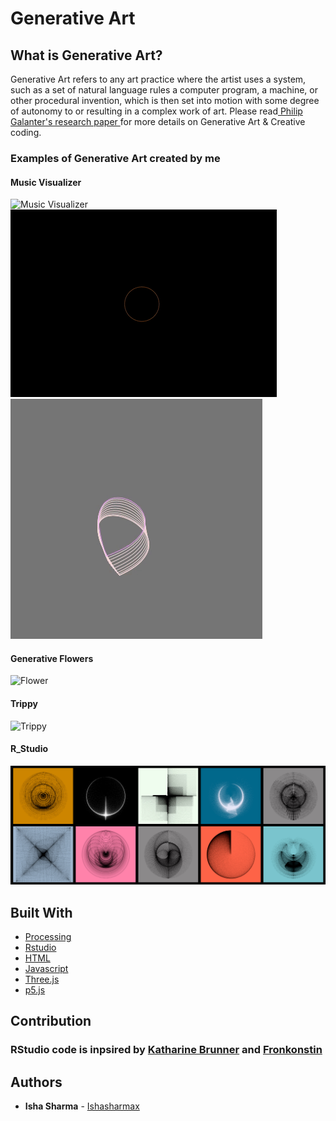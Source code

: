 # Generative Art

## What is Generative Art?

Generative Art refers to any art practice where the artist uses a system, such as a set of natural language rules a computer program, 
a machine, or other procedural invention, which is then set into motion with some degree of autonomy to or resulting in a complex 
work of art. Please read[ Philip Galanter's research paper ](https://www.philipgalanter.com/downloads/ga2003_paper.pdf) for more details on Generative Art & Creative coding.

### Examples of Generative Art created by me

#### Music Visualizer
![Music Visualizer](gifs/ezgif.com-video-to-gif-12.gif)
![Music Visualizer](gifs/ezgif.com-video-to-gif-13.gif)
![Music Visualizer](gifs/ezgif.com-crop.gif)

#### Generative Flowers
![Flower](Processing_Images/1596258415574.JPG)

#### Trippy
![Trippy](gifs/ezgif.com-video-to-gif.gif)

#### R_Studio
![r](R_Images/1596230840379.JPG)

## Built With

* [Processing](https://processing.org/) 
* [Rstudio](https://docs.rstudio.com/) 
* [HTML](https://en.wikipedia.org/wiki/HTML) 
* [Javascript](https://www.javascript.com/) 
* [Three.js](https://threejs.org/)
* [p5.js](https://p5js.org/)


## Contribution

### RStudio code is inpsired by [Katharine Brunner](https://katharinabrunner.de/software-portfolio/) and [Fronkonstin](https://fronkonstin.com)

## Authors

* **Isha Sharma** - [Ishasharmax](https://github.com/ishasharmax)
